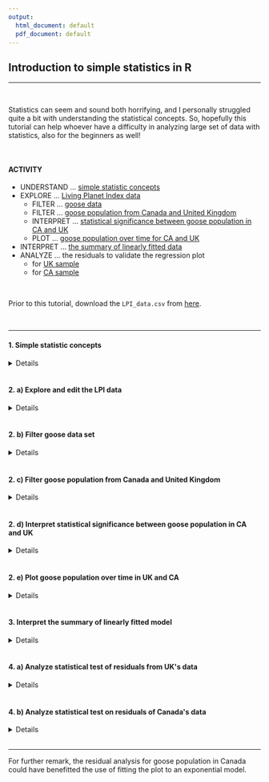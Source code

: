 ```yaml
---
output:
  html_document: default
  pdf_document: default
---
```

## Introduction to simple statistics in R 

---

<br/>

Statistics can seem and sound both horrifying, and I personally struggled quite a bit with understanding the statistical concepts. So, hopefully this tutorial can help whoever have a difficulty in analyzing large set of data with statistics, also for the beginners as well! 

<br/> 

#### **ACTIVITY**

* UNDERSTAND ... [simple statistic concepts](#simple-stats)
* EXPLORE ... [Living Planet Index data](#explore-lpi)
  + FILTER ... [goose data](#goose-data)   
  + FILTER ... [goose population from Canada and United Kingdom](#filter-ukca)
  + INTERPRET ... [statistical significance between goose population in CA and UK](#stat-sig)
  + PLOT ... [goose population over time for CA and UK](#goose-pop)
* INTERPRET ... [the summary of linearly fitted data](#interpret-data) 
* ANALYZE ... the residuals to validate the regression plot
  + for [UK sample](#residuals-uk)
  + for [CA sample](#residuals-ca)

<br/>

Prior to this tutorial, download the `LPI_data.csv` from [here](https://github.com/EdDataScienceEES/Living_Planet_Data).

<br/>

---

#### 1. <a name="simple-stats"> Simple statistic concepts </a>

<details>

<br/>

This brief slideshow-video introduces some of the fundamental statistical concept as listed below: 

* Data types
* Statistical distribution 
* Statistical tests 
* Hypothesis testing 
* p-value

Being able to clearly distinguish between the **data types** and assigning its most appropriate **statistical distribution** and associating **statistical tests** is vital in conducting a "meaningful" analysis for your research. 

<br/>

Generally, biological research follows a general procedure of: 

1. "Theorizing" the effect: construct a research question, and a hypothesis 
    + A general hypothesis; *i.e.* an effect you are expecting, is referred to as an `alterternative hypothesis`
    + A "boring" hypothesis; *i.e.* no effect/association between the samples, is referred to as a `null hypothesis`
    + You will also decide on the "significance level" or the `alpha-value`, where you decide that the effect/association is notable 

2. Collect data 

3. Analyze data; test the effect on your sample to reject either alternative or null hypothesis 

4. Possible conclusion 

<br/>

<figure class="video_container" align="center">
  <video controls="true" allowfullscreen="true" poster="img/poster.png" width="700">
    <source src="basic_statistics.mp4" type="video/mp4">
  </video>
</figure>

</details>

<br/>

#### 2. <a name="explore-lpi"> a) Explore and edit the LPI data </a>

<details>

<br/>

* Store essential packages: `library()`

```
library(tidyverse)  
library(ggthemes)
library(ggpubr)
```

<br/>

* Load LPI data  

```
LPI_data <- read.csv("data/LPI_birds.csv")
```

<br/>

* Explore data 

```
head(LPI_data)
summary(LPI_data)  
str(LPI_data)
unique(LPI_data$Class)`  # => Aves 
```

<br/>

* Edit data: convert to long-form  

```
LPI_long <- LPI_data %>%   
  pivot_longer(cols = 25:69,   
               names_to = "year",
               values_to = "pop",
               
               # Remove 'X' from year variables 
               names_transform = list(year = readr::parse_number),
               
               # Remove rows with 'NA'
               values_drop_na = TRUE
  ) %>%
  mutate(Genus_species_id = paste(Genus, Species, id, sep = "_")) %>%  
  group_by(Genus_species_id) %>% 
  
  # Calculate number of years the population was monitored 
  mutate(length_year = max(year) - min(year),
  
         # Calculate the scale population for each species
         scale_pop = (pop - min(pop)) / (max(pop) - min(pop))) %>% 
         
  # Remove rows with 'NA'
  drop_na() %>% 
  
  # Retrieve data with more than 5 years of monitoring 
  filter(length_year > 5) %>% 
  ungroup()
```

</details>

<br/>

#### 2. <a name="goose-data"> b) Filter goose data set </a>

<details>

<br/> 

```
goose <- LPI_long %>% 
  filter(Common.Name == "Canada goose",
         Order == "Anseriformes",
         Family == "Anatidae",
         Genus == "Branta",
         Species == "canadensis") %>% 
  ungroup()
```

</details>

<br/>

#### 2. <a name="filter-ukca"> c) Filter goose population from Canada and United Kingdom </a>

<details>

<br/>

```
gooseCAUK <- goose %>%

  # Simplify the data by selecting most essential columns 
  dplyr::select(Country.list, 
         year, 
         scale_pop, 
         id, 
         length_year) %>%
         
  # Filter countries 
  filter(Country.list %in% c("Canada", "United Kingdom")) %>% 
  group_by(id) %>%
  
  # Filter further to retrieve data with more than 15 years of monitoring 
  filter(length_year > 15) %>% 
  ungroup()
```

<br/>

* Compare average scale_pop between Canada and UK

```
summ_gooseCAUK <- gooseCAUK %>% 
  group_by(Country.list) %>% 
  summarise(av_pop = mean(scale_pop)*100)
  # Canada: 23.4
  # UK: 43.6 
```
  
<br/>

> Question: Is there a **statistical significance** between the two average, or is it purely by **chance**?

</details>

<br/>

#### 2. <a name="stat-sig"> d) Interpret statistical significance between goose population in CA and UK </a>

<details>

<br/> 

**Null hypothesis** (`H0`): There is no statistical significance between the two average. 
**Alternative hypothesis** (`H1`): There is a statistical significance between the two average. 

<br/>

* Create a testing dataframe 
```
df1 <- gooseCAUK %>% 
  dplyr::select(Country.list, scale_pop) 

t.test(data = df1, scale_pop*100 ~ Country.list)
```

<figure align="center">
![](img/t-test.png){width=50%}
</figure>

**Welch two sample t-test**

* `p-value` = 0.0006235 < 0.05
* insignificant p-value infers the rejection of null hypothesis 

<br/> 

Hence, there may be an external factor affecting the average scale-population of goose between the two countries; sample size, environmental condition, monitoring method, etc. 

</details>

<br/>

#### 2. <a name="goose-pop"> e) Plot goose population over time in UK and CA </a>

<details>

<br/>

```
gooseCAUK %>% 

  # Change the color according to the population id 
  ggplot(aes(x = year, y = scale_pop, col = id)) +
  geom_point(alpha = 0.3) +
  
  # Plot a best-fit line 
  geom_smooth(method = lm) +
  facet_wrap(~ Country.list) +
  labs(title = "Goose population trend over time",
       x = "\nYear",
       y = "Population scale\n") +
  theme_bw() +
  theme(panel.grid = element_blank(),
        plot.title = element_text(hjust = 0.5),
        axis.text.x = element_text(angle = 45, vjust = 0.5),
        legend.title = element_text(vjust = 0.9),
        legend.position = "bottom")

# Save plot 
ggsave("img/gooseCAUK_plot.png", width = 4, height = 4)
```
<figure align="center">
![](img/gooseCAUK_plot.png){width=50%}
</figure>

<br/> 

UK population trend clearly follows the linear regression, whilst goose pop. in Canada seems to be increasing exponentially. 

Let's first delve into the UK population trend! 

</details>

<br/>

#### 3. <a name="interpret-data"> Interpret the summary of linearly fitted model </a>

<details>

<br/>

* Filter data-set to get a separate data for UK and Canada  

```
gooseUK <- gooseCAUK %>% 
  filter(Country.list == "United Kingdom")

gooseCA <- gooseCAUK %>% 
  filter(Country.list == "Canada")
```

<br/> 

* Fit the gooseUK abnd gooseCA into simple linear model 
  + Predictor (i.e., independent variable): year 
  + Response (i.e., dependent variable): scale_pop

```
gooseUK_simp.fit <- lm(data = gooseUK, scale_pop ~ year)  
 
gooseCA_simp.fit <- lm(data = gooseCA, scale_pop ~ year)
```

<br/>

* Obtain the summary of the two fitted linear models

> Summary of fitted linear models for UK samples 

```
summary(gooseUK_simp.fit)

```
<figure align="center">
![](img/summary_uk.png){width=50%}
</figure>

<br/>

Observation:

* Residual standard error; error of the regression model = 0.0784
* p-value was smaller than 2.2e-16 inferring that it is rather insignificant that there is no correlation between population and year. 

<br/>

> Summary of fitted linear models for CA samples 

```
summary(gooseCA_simp.fit)

```
<figure align="center">
![](img/summary_ca.png){width=50%}
</figure>

<br/>

Observation:

* Residual standard error: 0.1594 
* p-value; smaller than 2.2e-16 => reject null hypothesis <br/> 
-> There is some form of association between population and year 

<br/> 

Deduction:

* Error for the regression model of Canada's plot was higher than that of UK
* common p-value: both inferring that there **is** association between the scale-pop and year 

</details>

<br/>

#### 4. <a name="residuals-uk"> a) Analyze statistical test of residuals from UK's data </a>

<details>

<br/>

Analyze the residuals to validate the linear model 
*Residuals; differences between "prediction" and "actual" results*

```
plot(gooseUK_simp.fit)
```

<figure align="center">
![](img/gooseUK_r_vs_f.png){width=50%}
</figure>

<br/>

[1] **Residuals 'vs.' Fitted plot**: clearly indicate a non-linear relationship as the residuals are equally spread out near the dotted horizontal line 

<br/>

<figure align="center">
![](img/gooseUK_q_q.png){width=50%}
</figure>

<br/>

[2] **Normal Q-Q plot**: clearly indicate a normally distributed phenomenon as residual points are scattered very closely on the straight line 

<br/>

<figure align="center">
![](img/gooseUK_scale_location.png){width=50%}
</figure>

<br/>

[3] **Scale-Location**: test whether residual points have equal variance along the regression line 

* Possibly, due to small sample size (i.e., only one id; data) it is hard to infer from the graph to deduce the homoscedasticity 
* Likely conclusion may be that residuals are well spread above and below the line possibly, indicating the homoscedasticity nature of the residuals 

<br/>

<figure align="center">
![](img/gooseUK_r_vs_l.png){width=50%}
</figure>

<br/>

[4] **Residuals 'vs.' Leverage**: used to find the residual point that is highly influencial to the model

* There is no points that lie on or within the dashed Cook's distance line suggesting that all points are independent of each other 

<br/>

Hence, we can make a possible deduction that the goose data set were suitable for plotting a linear regression model

</details>

<br/>

#### 4. <a name="residuals-ca"> b) Analyze statistical test on residuals of Canada's data </a>

<details>

<br/> 

```
plot(gooseCA_simp.fit)
```

<figure align="center">
![](img/gooseCA_r_vs_f.png){width=50%}
</figure>

<br/>

[1] **Residuals 'vs.' Fitted plot**: clearly indicate a non-linear relationship 
  + However, the plots are closely clustered in particular trend  

<br/>

<figure align="center">
![](img/gooseCA_q_q.png){width=50%}
</figure>

<br/>

[2] **Normal Q-Q plot**: indicate a normally distributed phenomenon toward the middle but shows additional increase and disbands the dashed linear line  

<br/>

<figure align="center">
![](img/gooseCA_scale_location.png){width=50%}
</figure>

<br/>

[3] **Scale-Location**: test whether residual points have equal variance along the regression line 

* Likely conclusion may be that residuals are well spread above and below the line possibly, indicating the homoscedasticity nature of the residuals 
* Again, exhibits some particular clustered trend among the points 

<br/>

<figure align="center">
![](img/gooseCA_r_vs_l.png){width=50%}
</figure>

<br/> 

[4] **Residuals 'vs.' Leverage**: used to find the residual point that is highly influencial to the model

* There is no points that lie on or within the dashed Cook's distance line suggesting that all points are independent of each other 

<br/>

Hence, we can make a plausible conclusion that the goose data set were suitable for plotting a pop-year plot to some extent. 

</details>

<br/> 

---

For further remark, the residual analysis for goose population in Canada could have benefitted the use of fitting the plot to an exponential model.  
